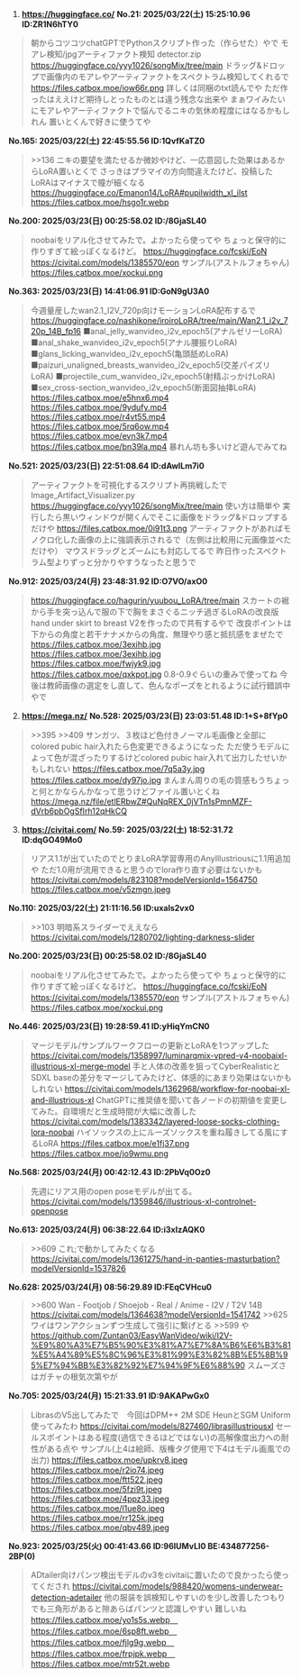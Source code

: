 1. **https://huggingface.co/**
<strong> No.21:	2025/03/22(土) 15:25:10.96 ID:ZR1N6hTY0</strong>

> 朝からコツコツchatGPTでPythonスクリプト作った（作らせた）やで  モアレ検知/jpgアーティファクト検知  detector.zip  https://huggingface.co/yyy1026/songMix/tree/main  ドラッグ&ドロップで画像内のモアレやアーティファクトをスペクトラム検知してくれるで  https://files.catbox.moe/iow66r.png  詳しくは同梱のtxt読んでや  ただ作ったはええけど期待しとったものとは違う残念な出来や  まぁワイみたいにモアレやアーティファクトで悩んでるニキの気休め程度にはなるかもしれん  置いとくんで好きに使うてや 

<strong> No.165:	2025/03/22(土) 22:45:55.56 ID:1QvfKaTZ0</strong>

> &gt;&gt;136  ニキの要望を満たせるか微妙やけど、一応意図した効果はあるからLoRA置いとくで  さっきはプラマイの方向間違えたけど、投稿したLoRAはマイナスで瞳が細くなる  https://huggingface.co/Emanon14/LoRA#pupilwidth_xl_ilst  https://files.catbox.moe/hsgo1r.webp 

<strong> No.200:	2025/03/23(日) 00:25:58.02 ID:/8GjaSL40</strong>

> noobaiをリアル化させてみたで。よかったら使ってや  ちょっと保守的に作りすぎて絵っぽくなるけど。  https://huggingface.co/fcski/EoN  https://civitai.com/models/1385570/eon  サンプル(アストルフォちゃん) https://files.catbox.moe/xockui.png 

<strong> No.363:	2025/03/23(日) 14:41:06.91 ID:GoN9gU3A0</strong>

> 今週量産したwan2.1_I2V_720p向けモーションLoRA配布するで  https://huggingface.co/nashikone/iroiroLoRA/tree/main/Wan2.1_i2v_720p_14B_fp16  ■anal_jelly_wanvideo_i2v_epoch5(アナルゼリーLoRA) ■anal_shake_wanvideo_i2v_epoch5(アナル腰振りLoRA) ■glans_licking_wanvideo_i2v_epoch5(亀頭舐めLoRA) ■paizuri_unaligned_breasts_wanvideo_i2v_epoch5(交差パイズリLoRA) ■projectile_cum_wanvideo_i2v_epoch5(射精ぶっかけLoRA) ■sex_cross-section_wanvideo_i2v_epoch5(断面図抽挿LoRA)  https://files.catbox.moe/e5hnx6.mp4  https://files.catbox.moe/9ydufy.mp4  https://files.catbox.moe/r4vt55.mp4  https://files.catbox.moe/5rq6ow.mp4  https://files.catbox.moe/evn3k7.mp4  https://files.catbox.moe/bn39la.mp4  暴れん坊も多いけど遊んでみてね 

<strong> No.521:	2025/03/23(日) 22:51:08.64 ID:dAwILm7i0</strong>

> アーティファクトを可視化するスクリプト再挑戦したで  Image_Artifact_Visualizer.py  https://huggingface.co/yyy1026/songMix/tree/main  使い方は簡単や  実行したら黒いウィンドウが開くんでそこに画像をドラッグ&ドロップするだけや  https://files.catbox.moe/0i91t3.png  アーティファクトがあればモノクロ化した画像の上に強調表示されるで（左側は比較用に元画像並べただけや）  マウスドラッグとズームにも対応してるで  昨日作ったスペクトラム型よりずっと分かりやすうなったと思うで 

<strong> No.912:	2025/03/24(月) 23:48:31.92 ID:O7VO/axO0</strong>

> https://huggingface.co/hagurin/yuubou_LoRA/tree/main    スカートの裾から手を突っ込んで服の下で胸をまさぐるニッチ過ぎるLoRAの改良版  hand under skirt to breast V2を作ったので共有するやで    改良ポイントは下からの角度と若干ナナメからの角度、無理やり感と抵抗感をまぜたで    https://files.catbox.moe/3exihb.jpg https://files.catbox.moe/3exihb.jpg  https://files.catbox.moe/fwjyk9.jpg https://files.catbox.moe/qxkpot.jpg    0.8-0.9ぐらいの重みで使ってね  今後は教師画像の選定をし直して、色んなポーズをとれるように試行錯誤中やで 

2. **https://mega.nz/**
<strong> No.528:	2025/03/23(日) 23:03:51.48 ID:1+S+8fYp0</strong>

> &gt;&gt;395 &gt;&gt;409  サンガツ、３枚ほど色付きノーマル毛画像と全部にcolored pubic hair入れたら色変更できるようになった  ただ使うモデルによって色が混ざったりするけどcolored pubic hair入れて出力したせいかもしれない  https://files.catbox.moe/7q5a3y.jpg  https://files.catbox.moe/dy97jo.jpg    まんまん周りの毛の質感もうちょっと何とかならんかなって思うけどファイル置いとくね  https://mega.nz/file/etlERbwZ#QuNqREX_0jVTn1sPmnMZF-dVrb6pbOgSfIrh12qHkCQ 

3. **https://civitai.com/**
<strong> No.59:	2025/03/22(土) 18:52:31.72 ID:dqGO49Mo0</strong>

> リアス1.1が出ていたのでとりまLoRA学習専用のAnyIllustriousに1.1用追加や  ただ1.0用が流用できると思うのでlora作り直す必要はないかも  https://civitai.com/models/823108?modelVersionId=1564750    https://files.catbox.moe/v5zmgn.jpeg 

<strong> No.110:	2025/03/22(土) 21:11:16.56 ID:uxals2vx0</strong>

> &gt;&gt;103  明暗系スライダーでええなら  https://civitai.com/models/1280702/lighting-darkness-slider 

<strong> No.200:	2025/03/23(日) 00:25:58.02 ID:/8GjaSL40</strong>

> noobaiをリアル化させてみたで。よかったら使ってや  ちょっと保守的に作りすぎて絵っぽくなるけど。  https://huggingface.co/fcski/EoN  https://civitai.com/models/1385570/eon  サンプル(アストルフォちゃん) https://files.catbox.moe/xockui.png 

<strong> No.446:	2025/03/23(日) 19:28:59.41 ID:yHiqYmCN0</strong>

> マージモデル/サンプルワークフローの更新とLoRAを1つアップした    https://civitai.com/models/1358997/luminarqmix-vpred-v4-noobaixl-illustrious-xl-merge-model  手と人体の改善を狙ってCyberRealisticとSDXL baseの差分をマージしてみたけど、体感的にあまり効果はないかもしれない    https://civitai.com/models/1362968/workflow-for-noobai-xl-and-illustrious-xl  ChatGPTに推奨値を聞いて各ノードの初期値を変更してみた。自環境だと生成時間が大幅に改善した    https://civitai.com/models/1383342/layered-loose-socks-clothing-lora-noobai  ハイソックスの上にルーズソックスを重ね履きしてる風にするLoRA  https://files.catbox.moe/e1fj37.png https://files.catbox.moe/jo9wmu.png 

<strong> No.568:	2025/03/24(月) 00:42:12.43 ID:2PbVq0Oz0</strong>

> 先週にリアス用のopen poseモデルが出てる。  https://civitai.com/models/1359846/illustrious-xl-controlnet-openpose 

<strong> No.613:	2025/03/24(月) 06:38:22.64 ID:i3xIzAQK0</strong>

> &gt;&gt;609  これ;で動かしてみたくなる  https://civitai.com/models/1361275/hand-in-panties-masturbation?modelVersionId=1537826 

<strong> No.628:	2025/03/24(月) 08:56:29.89 ID:FEqCVHcu0</strong>

> &gt;&gt;600  Wan - Footjob / Shoejob - Real / Anime - I2V / T2V 14B  https://civitai.com/models/1364638?modelVersionId=1541742    &gt;&gt;625  ワイはワンアクションずつ生成して強引に繋げとる  &gt;&gt;599 や  https://github.com/Zuntan03/EasyWanVideo/wiki/I2V-%E9%80%A3%E7%B5%90%E3%81%A7%E7%8A%B6%E6%B3%81%E5%A4%89%E5%8C%96%E3%81%99%E3%82%8B%E5%8B%95%E7%94%BB%E3%82%92%E7%94%9F%E6%88%90    スムーズさはガチャの根気次第やが 

<strong> No.705:	2025/03/24(月) 15:21:33.91 ID:9AKAPwGx0</strong>

> LibrasのV5出してみたで　今回はDPM++ 2M SDE HeunとSGM Uniform使ってみたわ  https://civitai.com/models/827460/librasillustriousxl  セールスポイントはある程度(過信できるほどではない)の高解像度出力への耐性がある点や  サンプル(上4は絵師、版権タグ使用で下4はモデル画風での出力)  https://files.catbox.moe/upkrv8.jpeg  https://files.catbox.moe/r2io74.jpeg  https://files.catbox.moe/ftt522.jpeg  https://files.catbox.moe/5fzi9t.jpeg  https://files.catbox.moe/4ppz33.jpeg  https://files.catbox.moe/l1ue8o.jpeg  https://files.catbox.moe/rr125k.jpeg  https://files.catbox.moe/qbv489.jpeg 

<strong> No.923:	2025/03/25(火) 00:41:43.66 ID:96lUMvLI0 BE:434877256-2BP(0)</strong>

> ADtailer向けパンツ検出モデルのv3をcivitaiに置いたので良かったら使ってくだされ  https://civitai.com/models/988420/womens-underwear-detection-adetailer    他の服装を誤検知しやすいのを少し改善したつもり  でも三角形があると隙あらばパンツと認識しやすい  難しいね  https://files.catbox.moe/yo1s5s.webp　https://files.catbox.moe/6sp8ft.webp　https://files.catbox.moe/fjlg9g.webp　https://files.catbox.moe/frpjpk.webp　https://files.catbox.moe/mtr52t.webp 

